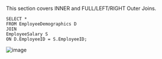 
This section covers INNER and FULL/LEFT/RIGHT Outer Joins.

```
SELECT *
FROM EmployeeDemographics D
JOIN
EmployeeSalary S
ON D.EmployeeID = S.EmployeeID;
```
![image](https://github.com/Liss4rd/DataAnalystBootcamp/assets/66858250/5cc32f99-e3d4-4cd8-a14f-8a3450f6c2f4)

```
```
